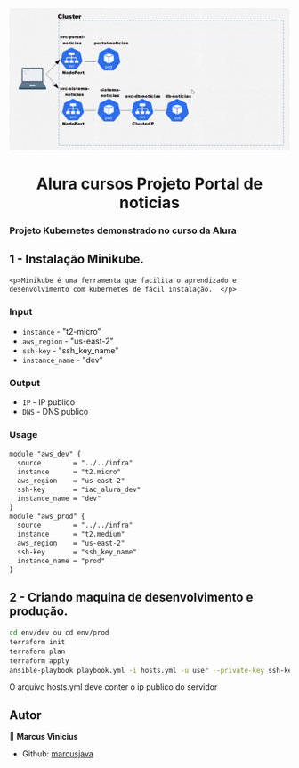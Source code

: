<p>
  <img alt="Schema" src="./aluracursos.png" />
  
</p>

<h1 align="center">Alura cursos Projeto Portal de noticias </h1>

### Projeto Kubernetes demonstrado no curso da Alura

## 1 - Instalação Minikube.

    <p>Minikube é uma ferramenta que facilita o aprendizado e desenvolvimento com kubernetes de fácil instalação.  </p>

### Input

- `instance` - "t2-micro"
- `aws_region` - "us-east-2"
- `ssh-key` - "ssh_key_name"
- `instance_name` - "dev"

### Output

- `IP` - IP publico
- `DNS` - DNS publico

### Usage

```hcl
module "aws_dev" {
  source        = "../../infra"
  instance      = "t2.micro"
  aws_region    = "us-east-2"
  ssh-key       = "iac_alura_dev"
  instance_name = "dev"
}
module "aws_prod" {
  source        = "../../infra"
  instance      = "t2.medium"
  aws_region    = "us-east-2"
  ssh-key       = "ssh_key_name"
  instance_name = "prod"
}
```

## 2 - Criando maquina de desenvolvimento e produção.

```sh
cd env/dev ou cd env/prod
terraform init
terraform plan
terraform apply
ansible-playbook playbook.yml -i hosts.yml -u user --private-key ssh-key
```

O arquivo hosts.yml deve conter o ip publico do servidor

## Autor

👤 **Marcus Vinicius**

- Github: [marcusjava](https://github.com/marcusjava)
